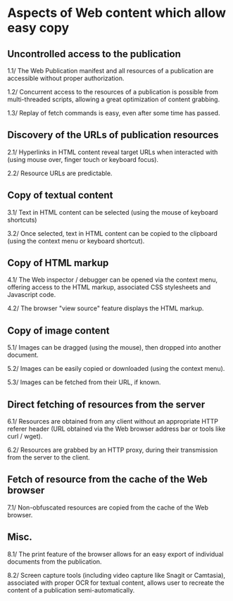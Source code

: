 # Aspects of Web content which allow easy copy

## Uncontrolled access to the publication

1.1/ The Web Publication manifest and all resources of a publication are accessible without proper authorization.

1.2/ Concurrent access to the resources of a publication is possible from multi-threaded scripts, allowing a great optimization of content grabbing.

1.3/ Replay of fetch commands is easy, even after some time has passed.  

## Discovery of the URLs of publication resources

2.1/ Hyperlinks in HTML content reveal target URLs when interacted with (using mouse over, finger touch or keyboard focus).

2.2/ Resource URLs are predictable.

## Copy of textual content

3.1/ Text in HTML content can be selected (using the mouse of keyboard shortcuts)

3.2/ Once selected, text in HTML content can be copied to the clipboard (using the context menu or keyboard shortcut).

## Copy of HTML markup

4.1/ The Web inspector / debugger can be opened via the context menu, offering access to the HTML markup, associated CSS stylesheets and Javascript code. 

4.2/ The browser "view source" feature displays the HTML markup. 

## Copy of image content

5.1/ Images can be dragged (using the mouse), then dropped into another document.

5.2/ Images can be easily copied or downloaded (using the context menu). 

5.3/ Images can be fetched from their URL, if known. 

## Direct fetching of resources from the server 

6.1/ Resources are obtained from any client without an appropriate HTTP referer header (URL obtained via the Web browser address bar or tools like curl / wget).

6.2/ Resources are grabbed by an HTTP proxy, during their transmission from the server to the client. 

## Fetch of resource from the cache of the Web browser

7.1/ Non-obfuscated resources are copied from the cache of the Web browser. 

## Misc.

8.1/ The print feature of the browser allows for an easy export of individual documents from the publication. 

8.2/ Screen capture tools (including video capture like Snagit or Camtasia), associated with proper OCR for textual content, allows user to recreate the content of a publication semi-automatically.


